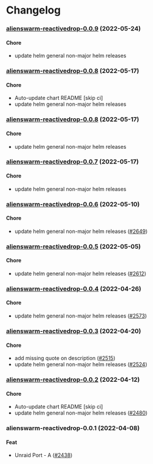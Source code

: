 # Changelog<br>


<a name="alienswarm-reactivedrop-0.0.9"></a>
### [alienswarm-reactivedrop-0.0.9](https://github.com/truecharts/apps/compare/alienswarm-reactivedrop-0.0.8...alienswarm-reactivedrop-0.0.9) (2022-05-24)

#### Chore

* update helm general non-major helm releases



<a name="alienswarm-reactivedrop-0.0.8"></a>
### [alienswarm-reactivedrop-0.0.8](https://github.com/truecharts/apps/compare/alienswarm-reactivedrop-0.0.7...alienswarm-reactivedrop-0.0.8) (2022-05-17)

#### Chore

* Auto-update chart README [skip ci]
* update helm general non-major helm releases



<a name="alienswarm-reactivedrop-0.0.8"></a>
### [alienswarm-reactivedrop-0.0.8](https://github.com/truecharts/apps/compare/alienswarm-reactivedrop-0.0.7...alienswarm-reactivedrop-0.0.8) (2022-05-17)

#### Chore

* update helm general non-major helm releases



<a name="alienswarm-reactivedrop-0.0.7"></a>
### [alienswarm-reactivedrop-0.0.7](https://github.com/truecharts/apps/compare/alienswarm-reactivedrop-0.0.6...alienswarm-reactivedrop-0.0.7) (2022-05-17)

#### Chore

* update helm general non-major helm releases



<a name="alienswarm-reactivedrop-0.0.6"></a>
### [alienswarm-reactivedrop-0.0.6](https://github.com/truecharts/apps/compare/alienswarm-reactivedrop-0.0.5...alienswarm-reactivedrop-0.0.6) (2022-05-10)

#### Chore

* update helm general non-major helm releases ([#2649](https://github.com/truecharts/apps/issues/2649))



<a name="alienswarm-reactivedrop-0.0.5"></a>
### [alienswarm-reactivedrop-0.0.5](https://github.com/truecharts/apps/compare/alienswarm-reactivedrop-0.0.4...alienswarm-reactivedrop-0.0.5) (2022-05-05)

#### Chore

* update helm general non-major helm releases ([#2612](https://github.com/truecharts/apps/issues/2612))



<a name="alienswarm-reactivedrop-0.0.4"></a>
### [alienswarm-reactivedrop-0.0.4](https://github.com/truecharts/apps/compare/alienswarm-reactivedrop-0.0.3...alienswarm-reactivedrop-0.0.4) (2022-04-26)

#### Chore

* update helm general non-major helm releases ([#2573](https://github.com/truecharts/apps/issues/2573))



<a name="alienswarm-reactivedrop-0.0.3"></a>
### [alienswarm-reactivedrop-0.0.3](https://github.com/truecharts/apps/compare/alienswarm-reactivedrop-0.0.2...alienswarm-reactivedrop-0.0.3) (2022-04-20)

#### Chore

* add missing quote on description ([#2515](https://github.com/truecharts/apps/issues/2515))
* update helm general non-major helm releases ([#2524](https://github.com/truecharts/apps/issues/2524))



<a name="alienswarm-reactivedrop-0.0.2"></a>
### [alienswarm-reactivedrop-0.0.2](https://github.com/truecharts/apps/compare/alienswarm-reactivedrop-0.0.1...alienswarm-reactivedrop-0.0.2) (2022-04-12)

#### Chore

* Auto-update chart README [skip ci]
* update helm general non-major helm releases ([#2480](https://github.com/truecharts/apps/issues/2480))



<a name="alienswarm-reactivedrop-0.0.1"></a>
### alienswarm-reactivedrop-0.0.1 (2022-04-08)

#### Feat

* Unraid Port - A ([#2438](https://github.com/truecharts/apps/issues/2438))
